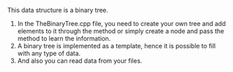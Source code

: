This data structure is a binary tree.

1. In the TheBinaryTree.cpp file, you need to create your own tree and add elements to it through the method or simply create a node and pass the method to learn the information.
2. A binary tree is implemented as a template, hence it is possible to fill with any type of data.
3. And also you can read data from your files.
